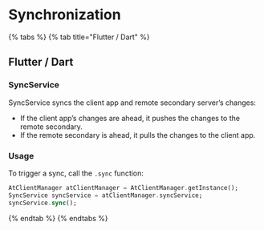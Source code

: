 # Synchronization

{% tabs %}
{% tab title="Flutter / Dart" %}
## Flutter / Dart

### SyncService

SyncService syncs the client app and remote secondary server’s changes:

* If the client app’s changes are ahead, it pushes the changes to the remote secondary.
* If the remote secondary is ahead, it pulls the changes to the client app.

### Usage

To trigger a sync, call the `.sync` function:

```dart
AtClientManager atClientManager = AtClientManager.getInstance();
SyncService syncService = atClientManager.syncService;
syncService.sync();
```
{% endtab %}
{% endtabs %}
